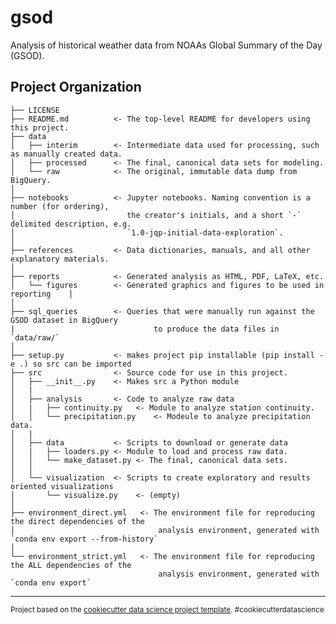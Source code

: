gsod
==============================

Analysis of historical weather data from NOAAs Global Summary of the Day (GSOD).

Project Organization
------------

    ├── LICENSE
    ├── README.md          <- The top-level README for developers using this project.
    ├── data
    │   ├── interim        <- Intermediate data used for processing, such as manually created data.
    │   ├── processed      <- The final, canonical data sets for modeling.
    │   └── raw            <- The original, immutable data dump from BigQuery.
    │
    ├── notebooks          <- Jupyter notebooks. Naming convention is a number (for ordering),
    │                         the creator's initials, and a short `-` delimited description, e.g.
    │                         `1.0-jqp-initial-data-exploration`.
    │
    ├── references         <- Data dictionaries, manuals, and all other explanatory materials.
    │
    ├── reports            <- Generated analysis as HTML, PDF, LaTeX, etc.
    │   └── figures        <- Generated graphics and figures to be used in reporting    │
    │
    ├── sql_queries        <- Queries that were manually run against the GSOD dataset in BigQuery
    |                               to produce the data files in `data/raw/`
    │
    ├── setup.py           <- makes project pip installable (pip install -e .) so src can be imported
    ├── src                <- Source code for use in this project.
    │   ├── __init__.py    <- Makes src a Python module
    │   |
    │   ├── analysis       <- Code to analyze raw data
    │   |   ├── continuity.py   <- Module to analyze station continuity.
    │   │   └── precipitation.py    <- Modeule to analyze precipitation data.
    │   |
    │   ├── data           <- Scripts to download or generate data
    │   |   ├── loaders.py <- Module to load and process raw data.
    │   │   └── make_dataset.py <- The final, canonical data sets.
    │   │
    │   └── visualization  <- Scripts to create exploratory and results oriented visualizations
    │       └── visualize.py    <- (empty)
    │
    ├── environment_direct.yml   <- The environment file for reproducing the direct dependencies of the
    │                                analysis environment, generated with `conda env export --from-history`
    │
    └── environment_strict.yml   <- The environment file for reproducing the ALL dependencies of the
                                     analysis environment, generated with `conda env export`


--------

<p><small>Project based on the <a target="_blank" href="https://drivendata.github.io/cookiecutter-data-science/">cookiecutter data science project template</a>. #cookiecutterdatascience</small></p>
